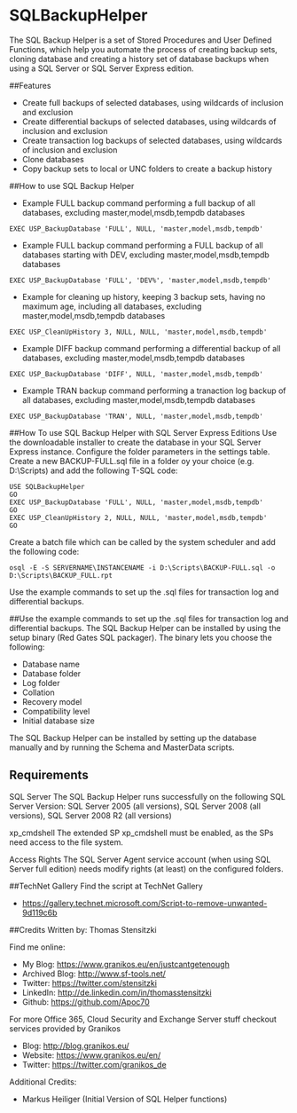 # SQLBackupHelper
The SQL Backup Helper is a set of Stored Procedures and User Defined Functions, which help you automate the process of creating backup sets, cloning database and creating a history set of database backups when using a SQL Server or SQL Server Express edition.

##Features
* Create full backups of selected databases, using wildcards of inclusion and exclusion
* Create differential backups of selected databases, using wildcards of inclusion and exclusion
* Create transaction log backups of selected databases, using wildcards of inclusion and exclusion
* Clone databases
* Copy backup sets to local or UNC folders to create a backup history

##How to use SQL Backup Helper

* Example FULL backup command performing a full backup of all databases, excluding master,model,msdb,tempdb databases 
```
EXEC USP_BackupDatabase 'FULL', NULL, 'master,model,msdb,tempdb'
```

* Example FULL backup command performing a FULL backup of all databases starting with DEV, excluding master,model,msdb,tempdb databases

```
EXEC USP_BackupDatabase 'FULL', 'DEV%', 'master,model,msdb,tempdb'
```

* Example for cleaning up history, keeping 3 backup sets, having no maximum age, including all databases, excluding master,model,msdb,tempdb databases

```
EXEC USP_CleanUpHistory 3, NULL, NULL, 'master,model,msdb,tempdb'
```

* Example DIFF backup command performing a differential backup of all databases, excluding master,model,msdb,tempdb databases 
```
EXEC USP_BackupDatabase 'DIFF', NULL, 'master,model,msdb,tempdb'
```

* Example TRAN backup command performing a tranaction log backup of all databases, excluding master,model,msdb,tempdb databases 
```
EXEC USP_BackupDatabase 'TRAN', NULL, 'master,model,msdb,tempdb'
```

##How To use SQL Backup Helper with SQL Server Express Editions
Use the downloadable installer to create the database in your SQL Server Express instance. Configure the folder parameters in the settings table.
Create a new BACKUP-FULL.sql file in a folder oy your choice (e.g. D:\Scripts) and add the following T-SQL code:
```
USE SQLBackupHelper
GO
EXEC USP_BackupDatabase 'FULL', NULL, 'master,model,msdb,tempdb'
GO
EXEC USP_CleanUpHistory 2, NULL, NULL, 'master,model,msdb,tempdb'
GO
```
Create a batch file which can be called by the system scheduler and add the following code:
```
osql -E -S SERVERNAME\INSTANCENAME -i D:\Scripts\BACKUP-FULL.sql -o D:\Scripts\BACKUP_FULL.rpt
```

Use the example commands to set up the .sql files for transaction log and differential backups.

##Use the example commands to set up the .sql files for transaction log and differential backups.
The SQL Backup Helper can be installed by using the setup binary (Red Gates SQL packager). The binary lets you choose the following:

* Database name
* Database folder
* Log folder
* Collation
* Recovery model
* Compatibility level
* Initial database size

The SQL Backup Helper can be installed by setting up the database manually and by running the Schema and MasterData scripts.

## Requirements
SQL Server
The SQL Backup Helper runs successfully on the following SQL Server Version: SQL Server 2005 (all versions), SQL Server 2008 (all versions), SQL Server 2008 R2 (all versions)

xp_cmdshell
The extended SP xp_cmdshell must be enabled, as the SPs need access to the file system. 

Access Rights
The SQL Server Agent service account (when using SQL Server full edition) needs modify rights (at least) on the configured folders.

##TechNet Gallery
Find the script at TechNet Gallery
* https://gallery.technet.microsoft.com/Script-to-remove-unwanted-9d119c6b

##Credits
Written by: Thomas Stensitzki

Find me online:

* My Blog: https://www.granikos.eu/en/justcantgetenough
* Archived Blog:	http://www.sf-tools.net/
* Twitter:	https://twitter.com/stensitzki
* LinkedIn:	http://de.linkedin.com/in/thomasstensitzki
* Github:	https://github.com/Apoc70

For more Office 365, Cloud Security and Exchange Server stuff checkout services provided by Granikos

* Blog:     http://blog.granikos.eu/
* Website:	https://www.granikos.eu/en/
* Twitter:	https://twitter.com/granikos_de

Additional Credits:
* Markus Heiliger (Initial Version of SQL Helper functions)